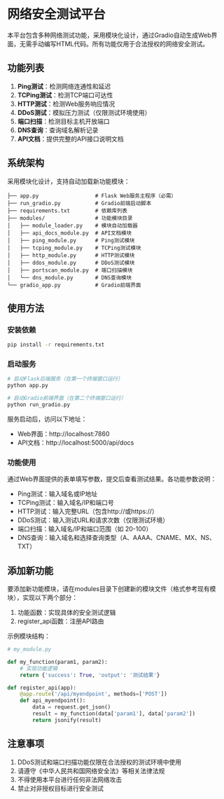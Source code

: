 # 网络安全测试平台

本平台包含多种网络测试功能，采用模块化设计，通过Gradio自动生成Web界面，无需手动编写HTML代码。所有功能仅用于合法授权的网络安全测试。

## 功能列表

1. **Ping测试**：检测网络连通性和延迟
2. **TCPing测试**：检测TCP端口可达性
3. **HTTP测试**：检测Web服务响应情况
4. **DDoS测试**：模拟压力测试（仅限测试环境使用）
5. **端口扫描**：检测目标主机开放端口
6. **DNS查询**：查询域名解析记录
7. **API文档**：提供完整的API接口说明文档

## 系统架构

采用模块化设计，支持自动加载新功能模块：
```
├── app.py                  # Flask Web服务主程序（必需）
├── run_gradio.py           # Gradio前端启动脚本
├── requirements.txt        # 依赖库列表
├── modules/                # 功能模块目录
│   ├── module_loader.py    # 模块自动加载器
│   ├── api_docs_module.py  # API文档模块
│   ├── ping_module.py      # Ping测试模块
│   ├── tcping_module.py    # TCPing测试模块
│   ├── http_module.py      # HTTP测试模块
│   ├── ddos_module.py      # DDoS测试模块
│   ├── portscan_module.py  # 端口扫描模块
│   └── dns_module.py       # DNS查询模块
└── gradio_app.py           # Gradio前端界面
```

## 使用方法

### 安装依赖
```bash
pip install -r requirements.txt
```

### 启动服务
```bash
# 启动Flask后端服务（在第一个终端窗口运行）
python app.py

# 启动Gradio前端界面（在第二个终端窗口运行）
python run_gradio.py
```

服务启动后，访问以下地址：
- Web界面：http://localhost:7860
- API文档：http://localhost:5000/api/docs

### 功能使用
通过Web界面提供的表单填写参数，提交后查看测试结果。各功能参数说明：

- Ping测试：输入域名或IP地址
- TCPing测试：输入域名/IP和端口号
- HTTP测试：输入完整URL（包含http://或https://）
- DDoS测试：输入测试URL和请求次数（仅限测试环境）
- 端口扫描：输入域名/IP和端口范围（如 20-100）
- DNS查询：输入域名和选择查询类型（A、AAAA、CNAME、MX、NS、TXT）

## 添加新功能

要添加新功能模块，请在modules目录下创建新的模块文件（格式参考现有模块），实现以下两个部分：

1. 功能函数：实现具体的安全测试逻辑
2. register_api函数：注册API路由

示例模块结构：
```python
# my_module.py

def my_function(param1, param2):
    # 实现功能逻辑
    return {'success': True, 'output': '测试结果'}

def register_api(app):
    @app.route('/api/myendpoint', methods=['POST'])
    def api_myendpoint():
        data = request.get_json()
        result = my_function(data['param1'], data['param2'])
        return jsonify(result)
```

## 注意事项

1. DDoS测试和端口扫描功能仅限在合法授权的测试环境中使用
2. 请遵守《中华人民共和国网络安全法》等相关法律法规
3. 不得使用本平台进行任何非法网络攻击
4. 禁止对非授权目标进行安全测试